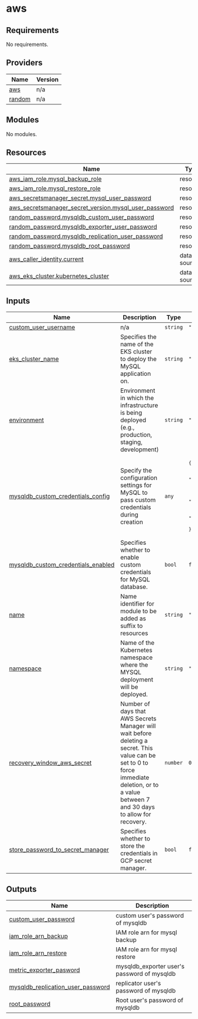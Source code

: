 # aws

<!-- BEGINNING OF PRE-COMMIT-TERRAFORM DOCS HOOK -->
## Requirements

No requirements.

## Providers

| Name | Version |
|------|---------|
| <a name="provider_aws"></a> [aws](#provider\_aws) | n/a |
| <a name="provider_random"></a> [random](#provider\_random) | n/a |

## Modules

No modules.

## Resources

| Name | Type |
|------|------|
| [aws_iam_role.mysql_backup_role](https://registry.terraform.io/providers/hashicorp/aws/latest/docs/resources/iam_role) | resource |
| [aws_iam_role.mysql_restore_role](https://registry.terraform.io/providers/hashicorp/aws/latest/docs/resources/iam_role) | resource |
| [aws_secretsmanager_secret.mysql_user_password](https://registry.terraform.io/providers/hashicorp/aws/latest/docs/resources/secretsmanager_secret) | resource |
| [aws_secretsmanager_secret_version.mysql_user_password](https://registry.terraform.io/providers/hashicorp/aws/latest/docs/resources/secretsmanager_secret_version) | resource |
| [random_password.mysqldb_custom_user_password](https://registry.terraform.io/providers/hashicorp/random/latest/docs/resources/password) | resource |
| [random_password.mysqldb_exporter_user_password](https://registry.terraform.io/providers/hashicorp/random/latest/docs/resources/password) | resource |
| [random_password.mysqldb_replication_user_password](https://registry.terraform.io/providers/hashicorp/random/latest/docs/resources/password) | resource |
| [random_password.mysqldb_root_password](https://registry.terraform.io/providers/hashicorp/random/latest/docs/resources/password) | resource |
| [aws_caller_identity.current](https://registry.terraform.io/providers/hashicorp/aws/latest/docs/data-sources/caller_identity) | data source |
| [aws_eks_cluster.kubernetes_cluster](https://registry.terraform.io/providers/hashicorp/aws/latest/docs/data-sources/eks_cluster) | data source |

## Inputs

| Name | Description | Type | Default | Required |
|------|-------------|------|---------|:--------:|
| <a name="input_custom_user_username"></a> [custom\_user\_username](#input\_custom\_user\_username) | n/a | `string` | `""` | no |
| <a name="input_eks_cluster_name"></a> [eks\_cluster\_name](#input\_eks\_cluster\_name) | Specifies the name of the EKS cluster to deploy the MySQL application on. | `string` | `""` | no |
| <a name="input_environment"></a> [environment](#input\_environment) | Environment in which the infrastructure is being deployed (e.g., production, staging, development) | `string` | `"test"` | no |
| <a name="input_mysqldb_custom_credentials_config"></a> [mysqldb\_custom\_credentials\_config](#input\_mysqldb\_custom\_credentials\_config) | Specify the configuration settings for MySQL to pass custom credentials during creation | `any` | <pre>{<br>  "custom_user_password": "",<br>  "custom_username": "",<br>  "exporter_password": "",<br>  "exporter_user": "",<br>  "replication_password": "",<br>  "replication_user": "",<br>  "root_password": "",<br>  "root_user": ""<br>}</pre> | no |
| <a name="input_mysqldb_custom_credentials_enabled"></a> [mysqldb\_custom\_credentials\_enabled](#input\_mysqldb\_custom\_credentials\_enabled) | Specifies whether to enable custom credentials for MySQL database. | `bool` | `false` | no |
| <a name="input_name"></a> [name](#input\_name) | Name identifier for module to be added as suffix to resources | `string` | `"test"` | no |
| <a name="input_namespace"></a> [namespace](#input\_namespace) | Name of the Kubernetes namespace where the MYSQL deployment will be deployed. | `string` | `"mysqldb"` | no |
| <a name="input_recovery_window_aws_secret"></a> [recovery\_window\_aws\_secret](#input\_recovery\_window\_aws\_secret) | Number of days that AWS Secrets Manager will wait before deleting a secret. This value can be set to 0 to force immediate deletion, or to a value between 7 and 30 days to allow for recovery. | `number` | `0` | no |
| <a name="input_store_password_to_secret_manager"></a> [store\_password\_to\_secret\_manager](#input\_store\_password\_to\_secret\_manager) | Specifies whether to store the credentials in GCP secret manager. | `bool` | `false` | no |

## Outputs

| Name | Description |
|------|-------------|
| <a name="output_custom_user_password"></a> [custom\_user\_password](#output\_custom\_user\_password) | custom user's password of mysqldb |
| <a name="output_iam_role_arn_backup"></a> [iam\_role\_arn\_backup](#output\_iam\_role\_arn\_backup) | IAM role arn for mysql backup |
| <a name="output_iam_role_arn_restore"></a> [iam\_role\_arn\_restore](#output\_iam\_role\_arn\_restore) | IAM role arn for mysql restore |
| <a name="output_metric_exporter_pasword"></a> [metric\_exporter\_pasword](#output\_metric\_exporter\_pasword) | mysqldb\_exporter user's password of mysqldb |
| <a name="output_mysqldb_replication_user_password"></a> [mysqldb\_replication\_user\_password](#output\_mysqldb\_replication\_user\_password) | replicator user's password of mysqldb |
| <a name="output_root_password"></a> [root\_password](#output\_root\_password) | Root user's password of mysqldb |
<!-- END OF PRE-COMMIT-TERRAFORM DOCS HOOK -->
